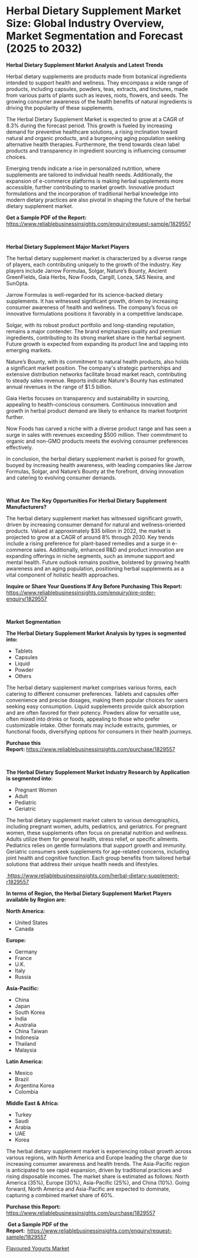 <p><h1>Herbal Dietary Supplement Market Size: Global Industry Overview, Market Segmentation and Forecast (2025 to 2032)</h1></p><p><strong>Herbal Dietary Supplement Market Analysis and Latest Trends</strong></p>
<p><p>Herbal dietary supplements are products made from botanical ingredients intended to support health and wellness. They encompass a wide range of products, including capsules, powders, teas, extracts, and tinctures, made from various parts of plants such as leaves, roots, flowers, and seeds. The growing consumer awareness of the health benefits of natural ingredients is driving the popularity of these supplements.</p><p>The Herbal Dietary Supplement Market is expected to grow at a CAGR of 8.3% during the forecast period. This growth is fueled by increasing demand for preventive healthcare solutions, a rising inclination toward natural and organic products, and a burgeoning aging population seeking alternative health therapies. Furthermore, the trend towards clean label products and transparency in ingredient sourcing is influencing consumer choices.</p><p>Emerging trends indicate a rise in personalized nutrition, where supplements are tailored to individual health needs. Additionally, the expansion of e-commerce platforms is making herbal supplements more accessible, further contributing to market growth. Innovative product formulations and the incorporation of traditional herbal knowledge into modern dietary practices are also pivotal in shaping the future of the herbal dietary supplement market.</p></p>
<p><strong>Get a Sample PDF of the Report:&nbsp;</strong> <a href="https://www.reliablebusinessinsights.com/enquiry/request-sample/1829557?utm_campaign=2318&utm_medium=2&utm_source=Github&utm_content=ia&utm_term=07042025&utm_id=herbal-dietary-supplement">https://www.reliablebusinessinsights.com/enquiry/request-sample/1829557</a></p>
<p>&nbsp;</p>
<p><strong>Herbal Dietary Supplement Major Market Players</strong></p>
<p><p>The herbal dietary supplement market is characterized by a diverse range of players, each contributing uniquely to the growth of the industry. Key players include Jarrow Formulas, Solgar, Nature’s Bounty, Ancient GreenFields, Gaia Herbs, Now Foods, Cargill, Lonza, SAS Nexira, and SunOpta. </p><p>Jarrow Formulas is well-regarded for its science-backed dietary supplements. It has witnessed significant growth, driven by increasing consumer awareness of health and wellness. The company’s focus on innovative formulations positions it favorably in a competitive landscape. </p><p>Solgar, with its robust product portfolio and long-standing reputation, remains a major contender. The brand emphasizes quality and premium ingredients, contributing to its strong market share in the herbal segment. Future growth is expected from expanding its product line and tapping into emerging markets.</p><p>Nature’s Bounty, with its commitment to natural health products, also holds a significant market position. The company's strategic partnerships and extensive distribution networks facilitate broad market reach, contributing to steady sales revenue. Reports indicate Nature's Bounty has estimated annual revenues in the range of $1.5 billion.</p><p>Gaia Herbs focuses on transparency and sustainability in sourcing, appealing to health-conscious consumers. Continuous innovation and growth in herbal product demand are likely to enhance its market footprint further.</p><p>Now Foods has carved a niche with a diverse product range and has seen a surge in sales with revenues exceeding $500 million. Their commitment to organic and non-GMO products meets the evolving consumer preferences effectively.</p><p>In conclusion, the herbal dietary supplement market is poised for growth, buoyed by increasing health awareness, with leading companies like Jarrow Formulas, Solgar, and Nature’s Bounty at the forefront, driving innovation and catering to evolving consumer demands.</p></p>
<p>&nbsp;</p>
<p><strong>What Are The Key Opportunities For Herbal Dietary Supplement Manufacturers?</strong></p>
<p><p>The herbal dietary supplement market has witnessed significant growth, driven by increasing consumer demand for natural and wellness-oriented products. Valued at approximately $35 billion in 2022, the market is projected to grow at a CAGR of around 8% through 2030. Key trends include a rising preference for plant-based remedies and a surge in e-commerce sales. Additionally, enhanced R&D and product innovation are expanding offerings in niche segments, such as immune support and mental health. Future outlook remains positive, bolstered by growing health awareness and an aging population, positioning herbal supplements as a vital component of holistic health approaches.</p></p>
<p><strong>Inquire or Share Your Questions If Any Before Purchasing This Report:</strong> <a href="https://www.reliablebusinessinsights.com/enquiry/pre-order-enquiry/1829557?utm_campaign=2318&utm_medium=2&utm_source=Github&utm_content=ia&utm_term=07042025&utm_id=herbal-dietary-supplement">https://www.reliablebusinessinsights.com/enquiry/pre-order-enquiry/1829557</a></p>
<p>&nbsp;</p>
<p><strong>Market Segmentation</strong></p>
<p><strong>The Herbal Dietary Supplement Market Analysis by types is segmented into:</strong></p>
<p><ul><li>Tablets</li><li>Capsules</li><li>Liquid</li><li>Powder</li><li>Others</li></ul></p>
<p><p>The herbal dietary supplement market comprises various forms, each catering to different consumer preferences. Tablets and capsules offer convenience and precise dosages, making them popular choices for users seeking easy consumption. Liquid supplements provide quick absorption and are often favored for their potency. Powders allow for versatile use, often mixed into drinks or foods, appealing to those who prefer customizable intake. Other formats may include extracts, gummies, or functional foods, diversifying options for consumers in their health journeys.</p></p>
<p><strong>Purchase this Report:&nbsp;</strong><a href="https://www.reliablebusinessinsights.com/purchase/1829557?utm_campaign=2318&utm_medium=2&utm_source=Github&utm_content=ia&utm_term=07042025&utm_id=herbal-dietary-supplement">https://www.reliablebusinessinsights.com/purchase/1829557</a></p>
<p>&nbsp;</p>
<p><strong>The Herbal Dietary Supplement Market Industry Research by Application is segmented into:</strong></p>
<p><ul><li>Pregnant Women</li><li>Adult</li><li>Pediatric</li><li>Geriatric</li></ul></p>
<p><p>The herbal dietary supplement market caters to various demographics, including pregnant women, adults, pediatrics, and geriatrics. For pregnant women, these supplements often focus on prenatal nutrition and wellness. Adults utilize them for general health, stress relief, or specific ailments. Pediatrics relies on gentle formulations that support growth and immunity. Geriatric consumers seek supplements for age-related concerns, including joint health and cognitive function. Each group benefits from tailored herbal solutions that address their unique health needs and lifestyles.</p></p>
<p><a href="https://www.reliablebusinessinsights.com/herbal-dietary-supplement-r1829557?utm_campaign=2318&utm_medium=2&utm_source=Github&utm_content=ia&utm_term=07042025&utm_id=herbal-dietary-supplement">&nbsp;https://www.reliablebusinessinsights.com/herbal-dietary-supplement-r1829557</a></p>
<p><strong>In terms of Region, the Herbal Dietary Supplement Market Players available by Region are:</strong></p>
<p>
    <p> <strong> North America: </strong>
        <ul>
            <li>United States</li>
            <li>Canada</li>
        </ul>
        </p> 
    <p> <strong> Europe: </strong>
        <ul>
            <li>Germany</li>
            <li>France</li>
            <li>U.K.</li>
            <li>Italy</li>
            <li>Russia</li>
        </ul>
        </p> 
    <p> <strong> Asia-Pacific: </strong>
        <ul>
            <li>China</li>
            <li>Japan</li>
            <li>South Korea</li>
            <li>India</li>
            <li>Australia</li>
            <li>China Taiwan</li>
            <li>Indonesia</li>
            <li>Thailand</li>
            <li>Malaysia</li>
        </ul>
        </p> 
    <p> <strong> Latin America: </strong>
        <ul>
            <li>Mexico</li>
            <li>Brazil</li>
            <li>Argentina Korea</li>
            <li>Colombia</li>
        </ul>
        </p> 
    <p> <strong> Middle East & Africa: </strong>
        <ul>
            <li>Turkey</li>
            <li>Saudi</li>
            <li>Arabia</li>
            <li>UAE</li>
            <li>Korea</li>
        </ul>
    </p>
    </p>
<p><p>The herbal dietary supplement market is experiencing robust growth across various regions, with North America and Europe leading the charge due to increasing consumer awareness and health trends. The Asia-Pacific region is anticipated to see rapid expansion, driven by traditional practices and rising disposable incomes. The market share is estimated as follows: North America (35%), Europe (30%), Asia-Pacific (25%), and China (10%). Going forward, North America and Asia-Pacific are expected to dominate, capturing a combined market share of 60%.</p></p>
<p><strong>Purchase this Report: </strong><a href="https://www.reliablebusinessinsights.com/purchase/1829557?utm_campaign=2318&utm_medium=2&utm_source=Github&utm_content=ia&utm_term=07042025&utm_id=herbal-dietary-supplement">https://www.reliablebusinessinsights.com/purchase/1829557</a></p>
<p>&nbsp;<strong>Get a Sample PDF of the Report:&nbsp;&nbsp;</strong><a href="https://www.reliablebusinessinsights.com/enquiry/request-sample/1829557?utm_campaign=2318&utm_medium=2&utm_source=Github&utm_content=ia&utm_term=07042025&utm_id=herbal-dietary-supplement">https://www.reliablebusinessinsights.com/enquiry/request-sample/1829557</a></p>
<p><strong></strong></p>
<p><p><a href="https://github.com/AlisaRowe24/Market-Research-Report-List-2/blob/main/flavoured-yogurts-market.md?utm_campaign=2318&utm_medium=2&utm_source=Github&utm_content=ia&utm_term=07042025&utm_id=herbal-dietary-supplement">Flavoured Yogurts Market</a></p></p>